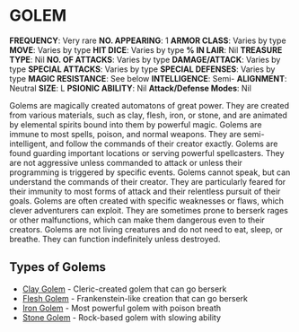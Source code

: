 # GOLEM

**FREQUENCY**: Very rare
**NO. APPEARING**: 1
**ARMOR CLASS**: Varies by type
**MOVE**: Varies by type
**HIT DICE**: Varies by type
**% IN LAIR**: Nil
**TREASURE TYPE**: Nil
**NO. OF ATTACKS**: Varies by type
**DAMAGE/ATTACK**: Varies by type
**SPECIAL ATTACKS**: Varies by type
**SPECIAL DEFENSES**: Varies by type
**MAGIC RESISTANCE**: See below
**INTELLIGENCE**: Semi-
**ALIGNMENT**: Neutral
**SIZE**: L
**PSIONIC ABILITY**: Nil
**Attack/Defense Modes**: Nil

Golems are magically created automatons of great power. They are created from various materials, such as clay, flesh, iron, or stone, and are animated by elemental spirits bound into them by powerful magic. Golems are immune to most spells, poison, and normal weapons. They are semi-intelligent, and follow the commands of their creator exactly. Golems are found guarding important locations or serving powerful spellcasters. They are not aggressive unless commanded to attack or unless their programming is triggered by specific events. Golems cannot speak, but can understand the commands of their creator. They are particularly feared for their immunity to most forms of attack and their relentless pursuit of their goals. Golems are often created with specific weaknesses or flaws, which clever adventurers can exploit. They are sometimes prone to berserk rages or other malfunctions, which can make them dangerous even to their creators. Golems are not living creatures and do not need to eat, sleep, or breathe. They can function indefinitely unless destroyed.

## Types of Golems

- [Clay Golem](Golem_Clay.md) - Cleric-created golem that can go berserk
- [Flesh Golem](Golem_Flesh.md) - Frankenstein-like creation that can go berserk
- [Iron Golem](Golem_Iron.md) - Most powerful golem with poison breath
- [Stone Golem](Golem_Stone.md) - Rock-based golem with slowing ability
